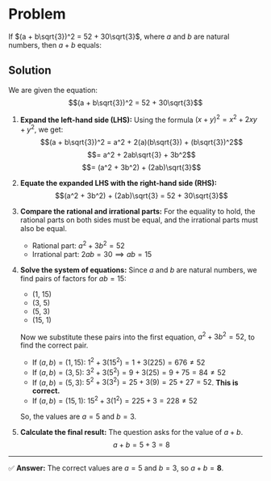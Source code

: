 # Problem

If $(a + b\sqrt{3})^2 = 52 + 30\sqrt{3}$, where $a$ and $b$ are natural numbers, then $a + b$ equals:



## Solution

We are given the equation:
$$(a + b\sqrt{3})^2 = 52 + 30\sqrt{3}$$

1.  **Expand the left-hand side (LHS):**
    Using the formula $(x+y)^2 = x^2 + 2xy + y^2$, we get:
    $$(a + b\sqrt{3})^2 = a^2 + 2(a)(b\sqrt{3}) + (b\sqrt{3})^2$$
    $$= a^2 + 2ab\sqrt{3} + 3b^2$$
    $$= (a^2 + 3b^2) + (2ab)\sqrt{3}$$

2.  **Equate the expanded LHS with the right-hand side (RHS):**
    $$(a^2 + 3b^2) + (2ab)\sqrt{3} = 52 + 30\sqrt{3}$$

3.  **Compare the rational and irrational parts:**
    For the equality to hold, the rational parts on both sides must be equal, and the irrational parts must also be equal.
    * Rational part: $a^2 + 3b^2 = 52$
    * Irrational part: $2ab = 30 \implies ab = 15$

4.  **Solve the system of equations:**
    Since $a$ and $b$ are natural numbers, we find pairs of factors for $ab = 15$:
    * (1, 15)
    * (3, 5)
    * (5, 3)
    * (15, 1)

    Now we substitute these pairs into the first equation, $a^2 + 3b^2 = 52$, to find the correct pair.
    * If $(a, b) = (1, 15)$: $1^2 + 3(15^2) = 1 + 3(225) = 676 \neq 52$
    * If $(a, b) = (3, 5)$: $3^2 + 3(5^2) = 9 + 3(25) = 9 + 75 = 84 \neq 52$
    * If $(a, b) = (5, 3)$: $5^2 + 3(3^2) = 25 + 3(9) = 25 + 27 = 52$. **This is correct.**
    * If $(a, b) = (15, 1)$: $15^2 + 3(1^2) = 225 + 3 = 228 \neq 52$

    So, the values are $a=5$ and $b=3$.

5.  **Calculate the final result:**
    The question asks for the value of $a+b$.
    $$a + b = 5 + 3 = 8$$

---

✅ **Answer:** The correct values are $a=5$ and $b=3$, so $a + b = \textbf{8}$.